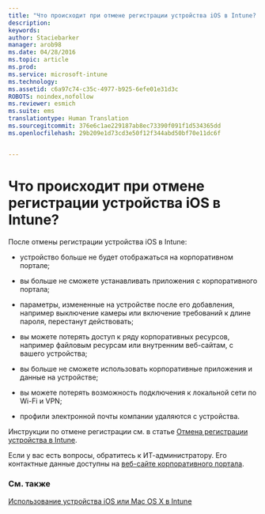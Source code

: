 ```yaml
---
title: "Что происходит при отмене регистрации устройства iOS в Intune? | Microsoft Intune"
description: 
keywords: 
author: Staciebarker
manager: arob98
ms.date: 04/28/2016
ms.topic: article
ms.prod: 
ms.service: microsoft-intune
ms.technology: 
ms.assetid: c6a97c74-c35c-4977-b925-6efe01e31d3c
ROBOTS: noindex,nofollow
ms.reviewer: esmich
ms.suite: ems
translationtype: Human Translation
ms.sourcegitcommit: 376e6c1ae229187ab8ec73390f091f1d534365dd
ms.openlocfilehash: 29b209e1d73cd3e50f12f344abd50bf70e11dc6f


---
```



# Что происходит при отмене регистрации устройства iOS в Intune?

После отмены регистрации устройства iOS в Intune:

-   устройство больше не будет отображаться на корпоративном портале;

-   вы больше не сможете устанавливать приложения с корпоративного портала;

-   параметры, измененные на устройстве после его добавления, например выключение камеры или включение требований к длине пароля, перестанут действовать;

-   вы можете потерять доступ к ряду корпоративных ресурсов, например файловым ресурсам или внутренним веб-сайтам, с вашего устройства;

-   вы больше не сможете использовать корпоративные приложения и данные на устройстве;

-   вы можете потерять возможность подключения к локальной сети по Wi-Fi и VPN;

-   профили электронной почты компании удаляются с устройства.

Инструкции по отмене регистрации см. в статье [Отмена регистрации устройства в Intune](unenroll-your-device-from-intune-ios.md).

Если у вас есть вопросы, обратитесь к ИТ-администратору. Его контактные данные доступны на [веб-сайте корпоративного портала](http://portal.manage.microsoft.com).

### См. также
[Использование устройства iOS или Mac OS X в Intune](using-your-ios-or-mac-os-x-device-with-intune.md)


<!--HONumber=Jul16_HO3-->


